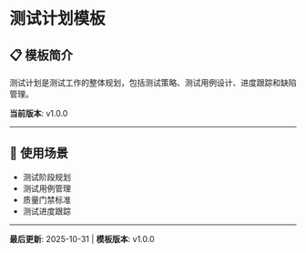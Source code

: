 # 测试计划模板

## 📋 模板简介

测试计划是测试工作的整体规划，包括测试策略、测试用例设计、进度跟踪和缺陷管理。

**当前版本**: v1.0.0

---

## 🎯 使用场景

- 测试阶段规划
- 测试用例管理
- 质量门禁标准
- 测试进度跟踪

---

**最后更新**: 2025-10-31 | **模板版本**: v1.0.0
